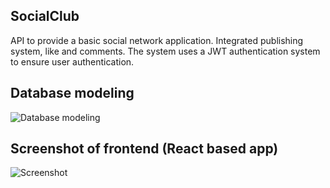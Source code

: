 ## SocialClub

API to provide a basic social network application.
Integrated publishing system, like and comments.
The system uses a JWT authentication system to ensure user authentication.

## Database modeling

![Database modeling](https://i.ibb.co/qj4TLjH/dfbfd.png)

## Screenshot of frontend (React based app)
![Screenshot](https://i.ibb.co/C0kW5jp/localhost-5173-auth-i-Phone-12-Pro.png)
